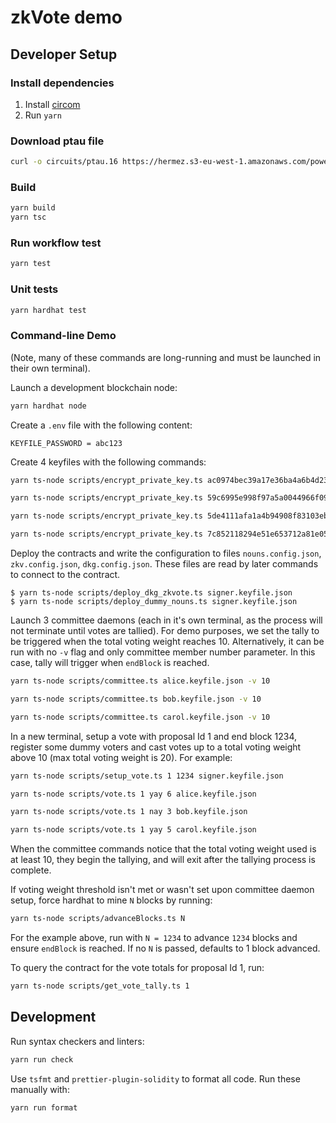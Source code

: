 zkVote demo
===========

## Developer Setup

### Install dependencies

1. Install [circom](https://docs.circom.io/getting-started/installation/)
2. Run `yarn`

### Download ptau file
```sh
curl -o circuits/ptau.16 https://hermez.s3-eu-west-1.amazonaws.com/powersOfTau28_hez_final_16.ptau
```

### Build

```sh
yarn build
yarn tsc
```

### Run workflow test

```sh
yarn test
```

### Unit tests

```sh
yarn hardhat test
```

### Command-line Demo

(Note, many of these commands are long-running and must be launched in their
own terminal).

Launch a development blockchain node:
```sh
yarn hardhat node
```

Create a `.env` file with the following content:
```env
KEYFILE_PASSWORD = abc123
```

Create 4 keyfiles with the following commands:
```sh
yarn ts-node scripts/encrypt_private_key.ts ac0974bec39a17e36ba4a6b4d238ff944bacb478cbed5efcae784d7bf4f2ff80 abc123 -k signer.keyfile.json

yarn ts-node scripts/encrypt_private_key.ts 59c6995e998f97a5a0044966f0945389dc9e86dae88c7a8412f4603b6b78690d abc123 -k alice.keyfile.json

yarn ts-node scripts/encrypt_private_key.ts 5de4111afa1a4b94908f83103eb1f1706367c2e68ca870fc3fb9a804cdab365a abc123 -k bob.keyfile.json

yarn ts-node scripts/encrypt_private_key.ts 7c852118294e51e653712a81e05800f419141751be58f605c371e15141b007a6 abc123 -k carol.keyfile.json
```

Deploy the contracts and write the configuration to files `nouns.config.json`, `zkv.config.json`, `dkg.config.json`.
These files are read by later commands to connect to the contract.

```console
$ yarn ts-node scripts/deploy_dkg_zkvote.ts signer.keyfile.json
$ yarn ts-node scripts/deploy_dummy_nouns.ts signer.keyfile.json
```

Launch 3 committee daemons (each in it's own terminal, as the process will not
terminate until votes are tallied).  For demo purposes, we set the tally to be
triggered when the total voting weight reaches 10. Alternatively, it can be run with no `-v` flag and only committee member number parameter. In this case, tally will trigger when `endBlock` is reached.

```sh
yarn ts-node scripts/committee.ts alice.keyfile.json -v 10
```
```sh
yarn ts-node scripts/committee.ts bob.keyfile.json -v 10
```
```sh
yarn ts-node scripts/committee.ts carol.keyfile.json -v 10
```

In a new terminal, setup a vote with proposal Id 1 and end block 1234, register some dummy voters and cast votes up to a total voting weight above 10
(max total voting weight is 20).  For example:
```sh
yarn ts-node scripts/setup_vote.ts 1 1234 signer.keyfile.json
```

```sh
yarn ts-node scripts/vote.ts 1 yay 6 alice.keyfile.json
```
```sh
yarn ts-node scripts/vote.ts 1 nay 3 bob.keyfile.json
```
```sh
yarn ts-node scripts/vote.ts 1 yay 5 carol.keyfile.json
```

When the committee commands notice that the total voting weight used is at
least 10, they begin the tallying, and will exit after the tallying process is
complete.  

If voting weight threshold isn't met or wasn't set upon committee daemon setup, force hardhat to mine `N` blocks by running:

```sh
yarn ts-node scripts/advanceBlocks.ts N
```

For the example above, run with `N = 1234` to advance `1234` blocks and ensure `endBlock` is reached. If no `N` is passed, defaults to 1 block advanced.

To query the contract for the vote totals for proposal Id 1, run:

```sh
yarn ts-node scripts/get_vote_tally.ts 1
```

## Development

Run syntax checkers and linters:
```sh
yarn run check
```

Use `tsfmt` and `prettier-plugin-solidity` to format all code.  Run these manually with:
```sh
yarn run format
```
